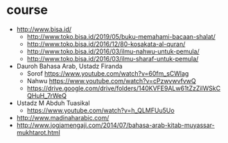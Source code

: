 # course
* http://www.bisa.id/
  * http://www.toko.bisa.id/2019/05/buku-memahami-bacaan-shalat/
  * http://www.toko.bisa.id/2016/12/80-kosakata-al-quran/
  * http://www.toko.bisa.id/2016/03/ilmu-nahwu-untuk-pemula/
  * http://www.toko.bisa.id/2016/03/ilmu-sharaf-untuk-pemula/
* Dauroh Bahasa Arab, Ustadz Firanda
  * Sorof https://www.youtube.com/watch?v=60fm_sCWlag
  * Nahwu https://www.youtube.com/watch?v=cPzwvwvfvwQ
  * https://drive.google.com/drive/folders/140KVFE9ALw61tZzZilWSkCQHuH_7rWeQ
* Ustadz M Abduh Tuasikal
  * https://www.youtube.com/watch?v=h_QLMFUu5Uo
* http://www.madinaharabic.com/
* http://www.jogjamengaji.com/2014/07/bahasa-arab-kitab-muyassar-mukhtarot.html
